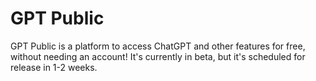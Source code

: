 # GPT Public

GPT Public is a platform to access ChatGPT and other features for free, without needing an account! It's currently in beta, but it's scheduled for release in 1-2 weeks.
